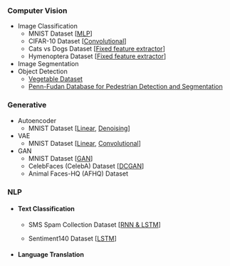 ### Computer Vision

- Image Classification
  - MNIST Dataset [[MLP](https://github.com/shazzad-hasan/practice-deep-learning-with-pytorch/blob/main/image_classification/mlp_mnist.ipynb)]
  - CIFAR-10 Dataset [[Convolutional](https://github.com/shazzad-hasan/practice-deep-learning-with-pytorch/blob/main/image_classification/cifar10.ipynb)]
  - Cats vs Dogs Dataset [[Fixed feature extractor](https://github.com/shazzad-hasan/practice-deep-learning-with-pytorch/blob/main/image_classification/cat_vs_dog.ipynb)]
  - Hymenoptera Dataset [[Fixed feature extractor](https://github.com/shazzad-hasan/practice-deep-learning-with-pytorch/blob/main/image_classification/ants_vs_bees.ipynb)]
- Image Segmentation
- Object Detection
  - [Vegetable Dataset](https://github.com/shazzad-hasan/practice-deep-learning-with-pytorch/blob/main/object_detection/object_localization_vegetable_data.ipynb)
  - [Penn-Fudan Database for Pedestrian Detection and Segmentation](https://github.com/shazzad-hasan/practice-deep-learning-with-pytorch/blob/main/object_detection/pedestrian_detection_and_segmentation.ipynb)

### Generative 

- Autoencoder
  - MNIST Dataset [[Linear](https://github.com/shazzad-hasan/practice-deep-learning-with-pytorch/blob/main/autoencoder/linear_autoencoder_mnist.ipynb), [Denoising](https://github.com/shazzad-hasan/practice-deep-learning-with-pytorch/blob/main/autoencoder/denoising_autoencoder_mnist.ipynb)]
- VAE
  - MNIST Dataset [[Linear](https://github.com/shazzad-hasan/practice-deep-learning-with-pytorch/blob/main/variational_autoencoder/vae_mnist.ipynb), [Convolutional](https://github.com/shazzad-hasan/practice-deep-learning-with-pytorch/blob/main/variational_autoencoder/conv_vae_mnist.ipynb)]
- GAN
  - MNIST Dataset [[GAN](https://github.com/shazzad-hasan/practice-deep-learning-with-pytorch/blob/main/gan/gan_mnist.ipynb)]
  - CelebFaces (CelebA) Dataset [[DCGAN](https://github.com/shazzad-hasan/practice-deep-learning-with-pytorch/blob/main/gan/dcgan_celebrity_faces.ipynb)]
  - Animal Faces-HQ (AFHQ) Dataset

### NLP

- #### 	 Text Classification

  - SMS Spam Collection Dataset [[RNN & LSTM](https://github.com/shazzad-hasan/practice-deep-learning-with-pytorch/blob/main/text_classification/spam_vs_ham.ipynb)]
  
  - Sentiment140 Dataset [[LSTM](https://github.com/shazzad-hasan/practice-deep-learning-with-pytorch/blob/main/text_classification/tweet_sentiment.ipynb)]

- #### 	 Language Translation

